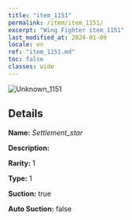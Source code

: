 ```yaml
---
title: "item_1151"
permalink: /item/item_1151/
excerpt: "Wing Fighter item_1151"
last_modified_at: 2024-01-09
locale: en
ref: "item_1151.md"
toc: false
classes: wide
---
```



 ![Unknown_1151](/images/item/Settlement_star_p.png)



## Details

 **Name:** *Settlement_star* 

 **Description:** 

 **Rarity:** 1 

 **Type:** 1 

 **Suction:** true 

 **Auto Suction:** false 


